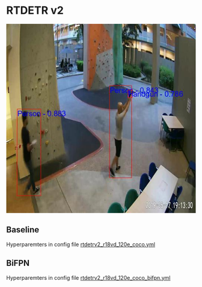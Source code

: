 # RTDETR v2

![Screenshot](output/output_images/pistol_1713.png)

## Baseline

Hyperparemters in config file [rtdetrv2_r18vd_120e_coco.yml](./configs/rtdetrv2/rtdetrv2_r18vd_120e_coco.yml)

## BiFPN

Hyperparemters in config file [rtdetrv2_r18vd_120e_coco_bifpn.yml](./configs/rtdetrv2/rtdetrv2_r18vd_120e_coco_bifpn.yml)



